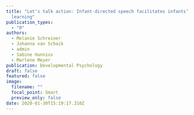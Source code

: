 ```yaml
---
title: "Let’s talk action: Infant-directed speech facilitates infants’ action
  learning"
publication_types:
  - "0"
authors:
  - Melanie Schreiner
  - Johanna van Schaik
  - admin
  - Sabine Hunnius
  - Marlene Meyer
publication: Developmental Psychology
draft: false
featured: false
image:
  filename: ""
  focal_point: Smart
  preview_only: false
date: 2020-01-30T15:19:17.310Z
---
```

